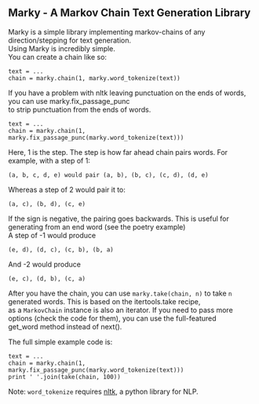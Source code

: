 Marky - A Markov Chain Text Generation Library
------------------------------

Marky is a simple library implementing markov-chains of any direction/stepping for text generation.  
Using Marky is incredibly simple.  
You can create a chain like so:  

    text = ...
    chain = marky.chain(1, marky.word_tokenize(text))

If you have a problem with nltk leaving punctuation on the ends of words, you can use marky.fix_passage_punc  
to strip punctuation from the ends of words.

    text = ...
    chain = marky.chain(1, marky.fix_passage_punc(marky.word_tokenize(text)))

Here, 1 is the step. The step is how far ahead chain pairs words. For example, with a step of 1:

    (a, b, c, d, e) would pair (a, b), (b, c), (c, d), (d, e)

Whereas a step of 2 would pair it to:

    (a, c), (b, d), (c, e)

If the sign is negative, the pairing goes backwards. This is useful for generating from an end word (see the poetry example)  
A step of -1 would produce

    (e, d), (d, c), (c, b), (b, a)

And -2 would produce

    (e, c), (d, b), (c, a)

After you have the chain, you can use `marky.take(chain, n)` to take `n` generated words. This is based on the itertools.take recipe,  
as a `MarkovChain` instance is also an iterator. If you need to pass more options (check the code for them), you can use the full-featured  
get_word method instead of next().

The full simple example code is:

    text = ...
    chain = marky.chain(1, marky.fix_passage_punc(marky.word_tokenize(text)))
    print ' '.join(take(chain, 100))

Note: `word_tokenize` requires [nltk][1], a python library for NLP.

[1]: http://nltk.org/
